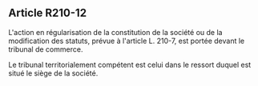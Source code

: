 Article R210-12
----
L'action en régularisation de la constitution de la société ou de la
modification des statuts, prévue à l'article L. 210-7, est portée devant le
tribunal de commerce.

Le tribunal territorialement compétent est celui dans le ressort duquel est
situé le siège de la société.
